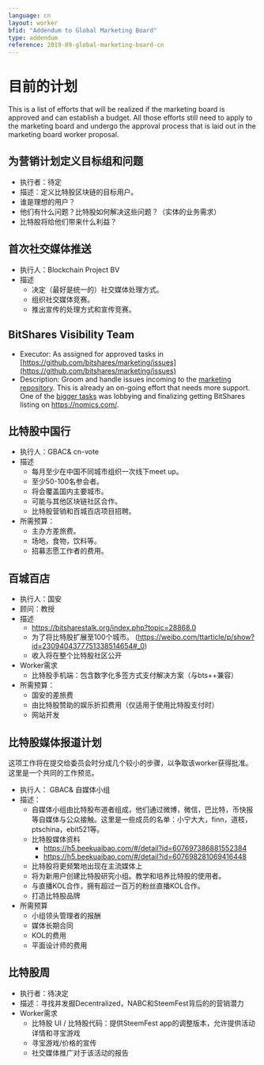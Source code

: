 ```yaml
---
language: cn
layout: worker
bfid: "Addendum to Global Marketing Board"
type: addendum
reference: 2019-09-global-marketing-board-cn
---
```


# 目前的计划

This is a list of efforts that will be realized if the marketing board is approved and can establish
a budget. All those efforts still need to apply to the marketing board and undergo the approval process
that is laid out in the marketing board worker proposal.

## 为营销计划定义目标组和问题

 - 执行者：待定
 - 描述：定义比特股区块链的目标用户。
 - 谁是理想的用户？
 - 他们有什么问题？比特股如何解决这些问题？（实体的业务需求）
 - 比特股将给他们带来什么利益？

## 首次社交媒体推送

 - 执行人：Blockchain Project BV
 - 描述
    - 决定（最好是统一的）社交媒体处理方式。
    - 组织社交媒体竞赛。
    - 推出宣传的处理方式和宣传竞赛。

## BitShares Visibility Team

 - Executor: As assigned for approved tasks in [https://github.com/bitshares/marketing/issues](https://github.com/bitshares/marketing/issues)
 - Description: Groom and handle issues incoming to the [marketing repository](https://github.com/bitshares/marketing/issues). This is already an on-going effort that
   needs more support. One of the [bigger tasks](https://github.com/bitshares/marketing/issues/16) was lobbying and finalizing getting BitShares listing on https://nomics.com/.


## 比特股中国行

 - 执行人：GBAC& cn-vote
 - 描述
    - 每月至少在中国不同城市组织一次线下meet up。
    - 至少50-100名参会者。
    - 将会覆盖国内主要城市。
    - 可能与其他区块链社区合作。
    - 比特股营销和百城百店项目招聘。
 - 所需预算：
    - 主办方差旅费。
    - 场地，食物，饮料等。
    - 招募志愿工作者的费用。

## 百城百店

 - 执行人：国安
 - 顾问：教授
 - 描述
    - https://bitsharestalk.org/index.php?topic=28868.0
    - 为了将比特股扩展至100个城市。 (https://weibo.com/ttarticle/p/show?id=2309404377751338514654#_0)
    - 收入将在整个比特股社区公开
 - Worker需求
    - 比特股手机端：包含数字化多签方式支付解决方案（与bts++兼容）
 - 所需预算：
    - 国安的差旅费
    - 由比特股赞助的娱乐折扣费用（仅适用于使用比特股支付时）
    - 网站开发

## 比特股媒体报道计划

这项工作将在提交给委员会时分成几个较小的步骤，以争取该worker获得批准。这里是一个共同的工作预览。

 - 执行人： GBAC& 自媒体小组
 - 描述：
    - 自媒体小组由比特股布道者组成，他们通过微博，微信，巴比特，币快报等自媒体与公众接触。这里是一些成员的名单：小宁大大，finn，道枝，ptschina，ebit521等。
    - 比特股媒体资料
        - https://h5.beekuaibao.com/#/detail?id=607697386881552384
        - https://h5.beekuaibao.com/#/detail?id=607698281069416448
    - 比特股将更频繁地出现在主流媒体上
    - 将为新用户创建比特股研究小组。教学和培养比特股的使用者。
    - 与直播KOL合作，拥有超过一百万的粉丝直播KOL合作。
    - 打造比特股品牌
 - 所需预算
    - 小组领头管理者的报酬
    - 媒体长期合同
    - KOL的费用
    - 平面设计师的费用

## 比特股周

 - 执行者：待决定
 - 描述：寻找并发掘Decentralized，NABC和SteemFest背后的的营销潜力
 - Worker需求
    - 比特股 UI / 比特股代码：提供SteemFest app的调整版本，允许提供活动详情和寻宝游戏
    - 寻宝游戏/价格的宣传
    - 社交媒体推广对于该活动的报告

